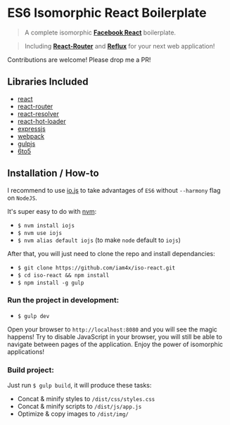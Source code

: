 # ES6 Isomorphic React Boilerplate

> A complete isomorphic **[Facebook React](https://facebook.github.io/react/)** boilerplate.

> Including **[React-Router](https://github.com/rackt/react-router)** and **[Reflux](https://github.com/spoike/refluxjs)** for your next web application!

Contributions are welcome! Please drop me a PR!

## Libraries Included

* [react](https://facebook.github.io/react/)
* [react-router](https://github.com/rackt/react-router)
* [react-resolver](https://github.com/ericclemmons/react-resolver)
* [react-hot-loader](https://github.com/gaearon/react-hot-loader)
* [expressjs](http://expressjs.com/)
* [webpack](http://webpack.github.io/)
* [gulpjs](http://gulpjs.com/)
* [6to5](https://6to5.org/)

## Installation / How-to

I recommend to use [io.js](https://iojs.org/) to take advantages of `ES6` without `--harmony` flag on `NodeJS`.

It's super easy to do with [nvm](https://github.com/creationix/nvm):

* `$ nvm install iojs`
* `$ nvm use iojs`
* `$ nvm alias default iojs` (to make `node` default to `iojs`)

After that, you will just need to clone the repo and install dependancies:

* `$ git clone https://github.com/iam4x/iso-react.git`
* `$ cd iso-react && npm install`
* `$ npm install -g gulp`

### Run the project in development:

* `$ gulp dev`

Open your browser to `http://localhost:8080` and you will see the magic happens! Try to disable JavaScript in your browser, you will still be able to navigate between pages of the application. Enjoy the power of isomorphic applications!

### Build project:

Just run `$ gulp build`, it will produce these tasks:

* Concat & minify styles to `/dist/css/styles.css`
* Concat & minify scripts to `/dist/js/app.js`
* Optimize & copy images to `/dist/img/`
